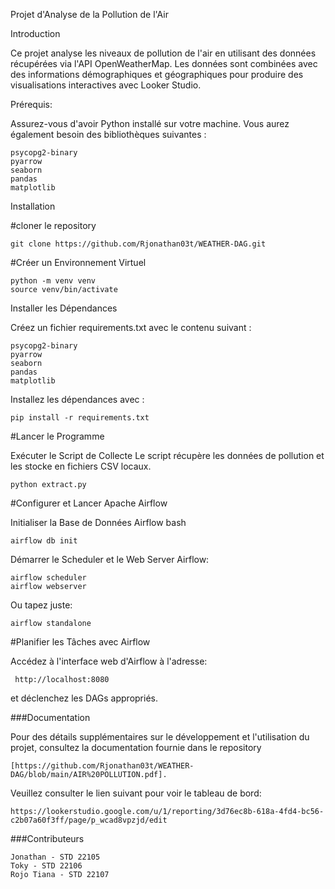 Projet d'Analyse de la Pollution de l'Air

Introduction

Ce projet analyse les niveaux de pollution de l'air en utilisant des données récupérées via l'API OpenWeatherMap. Les données sont combinées avec des informations démographiques et géographiques pour produire des visualisations interactives avec Looker Studio.

Prérequis:

Assurez-vous d'avoir Python installé sur votre machine. Vous aurez également besoin des bibliothèques suivantes :

    psycopg2-binary
    pyarrow
    seaborn
    pandas
    matplotlib

Installation

#cloner le repository

    git clone https://github.com/Rjonathan03t/WEATHER-DAG.git

#Créer un Environnement Virtuel

    python -m venv venv
    source venv/bin/activate

Installer les Dépendances

Créez un fichier requirements.txt avec le contenu suivant :

    psycopg2-binary
    pyarrow
    seaborn
    pandas
    matplotlib

Installez les dépendances avec :

    pip install -r requirements.txt

#Lancer le Programme

Exécuter le Script de Collecte
Le script récupère les données de pollution et les stocke en fichiers CSV locaux.

    python extract.py

#Configurer et Lancer Apache Airflow

Initialiser la Base de Données Airflow
bash

    airflow db init

Démarrer le Scheduler et le Web Server Airflow:

    airflow scheduler
    airflow webserver

Ou tapez juste:

    airflow standalone

#Planifier les Tâches avec Airflow

Accédez à l'interface web d'Airflow  à l'adresse:

     http://localhost:8080
et déclenchez les DAGs appropriés.


###Documentation

Pour des détails supplémentaires sur le développement et l'utilisation du projet, consultez la documentation fournie dans le repository

    [https://github.com/Rjonathan03t/WEATHER-DAG/blob/main/AIR%20POLLUTION.pdf].

Veuillez consulter le lien suivant pour voir le tableau de bord:

    https://lookerstudio.google.com/u/1/reporting/3d76ec8b-618a-4fd4-bc56-c2b07a60f3ff/page/p_wcad8vpzjd/edit

###Contributeurs

    Jonathan - STD 22105
    Toky - STD 22106
    Rojo Tiana - STD 22107

    
